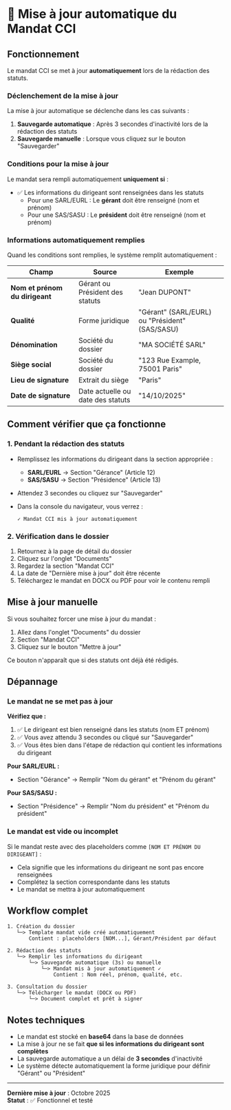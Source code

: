 # 🔄 Mise à jour automatique du Mandat CCI

## Fonctionnement

Le mandat CCI se met à jour **automatiquement** lors de la rédaction des statuts.

### Déclenchement de la mise à jour

La mise à jour automatique se déclenche dans les cas suivants :

1. **Sauvegarde automatique** : Après 3 secondes d'inactivité lors de la rédaction des statuts
2. **Sauvegarde manuelle** : Lorsque vous cliquez sur le bouton "Sauvegarder"

### Conditions pour la mise à jour

Le mandat sera rempli automatiquement **uniquement si** :
- ✅ Les informations du dirigeant sont renseignées dans les statuts
  - Pour une SARL/EURL : Le **gérant** doit être renseigné (nom et prénom)
  - Pour une SAS/SASU : Le **président** doit être renseigné (nom et prénom)

### Informations automatiquement remplies

Quand les conditions sont remplies, le système remplit automatiquement :

| Champ | Source | Exemple |
|-------|--------|---------|
| **Nom et prénom du dirigeant** | Gérant ou Président des statuts | "Jean DUPONT" |
| **Qualité** | Forme juridique | "Gérant" (SARL/EURL) ou "Président" (SAS/SASU) |
| **Dénomination** | Société du dossier | "MA SOCIÉTÉ SARL" |
| **Siège social** | Société du dossier | "123 Rue Example, 75001 Paris" |
| **Lieu de signature** | Extrait du siège | "Paris" |
| **Date de signature** | Date actuelle ou date des statuts | "14/10/2025" |

## Comment vérifier que ça fonctionne

### 1. Pendant la rédaction des statuts

- Remplissez les informations du dirigeant dans la section appropriée :
  - **SARL/EURL** → Section "Gérance" (Article 12)
  - **SAS/SASU** → Section "Présidence" (Article 13)
  
- Attendez 3 secondes ou cliquez sur "Sauvegarder"

- Dans la console du navigateur, vous verrez :
  ```
  ✓ Mandat CCI mis à jour automatiquement
  ```

### 2. Vérification dans le dossier

1. Retournez à la page de détail du dossier
2. Cliquez sur l'onglet "Documents"
3. Regardez la section "Mandat CCI"
4. La date de "Dernière mise à jour" doit être récente
5. Téléchargez le mandat en DOCX ou PDF pour voir le contenu rempli

## Mise à jour manuelle

Si vous souhaitez forcer une mise à jour du mandat :

1. Allez dans l'onglet "Documents" du dossier
2. Section "Mandat CCI"
3. Cliquez sur le bouton "Mettre à jour"

Ce bouton n'apparaît que si des statuts ont déjà été rédigés.

## Dépannage

### Le mandat ne se met pas à jour

**Vérifiez que :**

1. ✅ Le dirigeant est bien renseigné dans les statuts (nom ET prénom)
2. ✅ Vous avez attendu 3 secondes ou cliqué sur "Sauvegarder"
3. ✅ Vous êtes bien dans l'étape de rédaction qui contient les informations du dirigeant

**Pour SARL/EURL :**
- Section "Gérance" → Remplir "Nom du gérant" et "Prénom du gérant"

**Pour SAS/SASU :**
- Section "Présidence" → Remplir "Nom du président" et "Prénom du président"

### Le mandat est vide ou incomplet

Si le mandat reste avec des placeholders comme `[NOM ET PRÉNOM DU DIRIGEANT]` :
- Cela signifie que les informations du dirigeant ne sont pas encore renseignées
- Complétez la section correspondante dans les statuts
- Le mandat se mettra à jour automatiquement

## Workflow complet

```
1. Création du dossier
   └─> Template mandat vide créé automatiquement
       Contient : placeholders [NOM...], Gérant/Président par défaut

2. Rédaction des statuts
   └─> Remplir les informations du dirigeant
       └─> Sauvegarde automatique (3s) ou manuelle
           └─> Mandat mis à jour automatiquement ✓
               Contient : Nom réel, prénom, qualité, etc.

3. Consultation du dossier
   └─> Télécharger le mandat (DOCX ou PDF)
       └─> Document complet et prêt à signer
```

## Notes techniques

- Le mandat est stocké en **base64** dans la base de données
- La mise à jour ne se fait **que si les informations du dirigeant sont complètes**
- La sauvegarde automatique a un délai de **3 secondes** d'inactivité
- Le système détecte automatiquement la forme juridique pour définir "Gérant" ou "Président"

---

**Dernière mise à jour** : Octobre 2025  
**Statut** : ✅ Fonctionnel et testé

